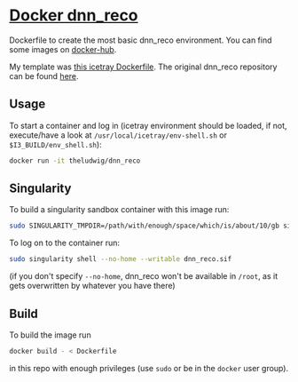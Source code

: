 # [Docker dnn_reco](https://hub.docker.com/r/theludwig/dnn_reco)
Dockerfile to create the most basic dnn_reco environment. You can find some images on [docker-hub](https://hub.docker.com/r/theludwig/dnn_reco).

My template was [this icetray Dockerfile](https://github.com/WIPACrepo/docker-icecube-icetray/blob/master/ubuntu20.04/combo/stable/Dockerfile_tensorflow2.4.1). 
The original dnn_reco repository can be found [here](https://github.com/icecube/dnn_reco).


## Usage

To start a container and log in (icetray environment should be loaded, if not, execute/have a look at `/usr/local/icetray/env-shell.sh` or `$I3_BUILD/env_shell.sh`):
```sh
docker run -it theludwig/dnn_reco
```

## Singularity 
To build a singularity sandbox container with this image run: 

```sh 
sudo SINGULARITY_TMPDIR=/path/with/enough/space/which/is/about/10/gb singularity build --sandbox ./dnn_reco.sif docker://theludwig/dnn_reco
```
To log on to the container run: 
```sh 
sudo singularity shell --no-home --writable dnn_reco.sif
```

(if you don't specify `--no-home`, dnn_reco won't be available in `/root`, as it gets overwritten by whatever you have there) 


## Build 

To build the image run 
```sh
docker build - < Dockerfile
```
in this repo with enough privileges (use `sudo` or be in the `docker` user group).



